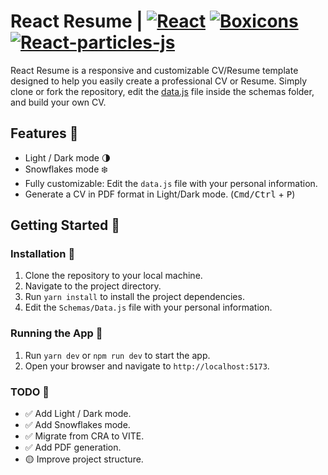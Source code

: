 # React Resume | [![React](https://img.shields.io/badge/React-17.0.2-149ECA.svg?style=flat-square&logo=react)](https://es.reactjs.org) [![Boxicons](https://img.shields.io/badge/Boxicons-2.1.1-006064.svg?style=flat-square&logo=box)](https://boxicons.com) [![React-particles-js](https://img.shields.io/badge/React--particles--js-3.5.3-149ECA.svg?style=flat-square&logo=react)](https://www.npmjs.com/package/react-particles-js)

React Resume is a responsive and customizable CV/Resume template designed to help you easily create a professional CV or Resume. Simply clone or fork the repository, edit the [data.js](https://github.com/Maaato/react-resume/blob/master/src/Schemas/Data.js) file inside the schemas folder, and build your own CV.

## Features 🌟

- Light / Dark mode 🌗
- Snowflakes mode ❄️
- Fully customizable: Edit the `data.js` file with your personal information.
- Generate a CV in PDF format in Light/Dark mode. (<kbd>Cmd/Ctrl</kbd> + <kbd>P</kbd>)

## Getting Started 🚀

### Installation 🔧

1. Clone the repository to your local machine.
2. Navigate to the project directory.
3. Run `yarn install` to install the project dependencies.
4. Edit the `Schemas/Data.js` file with your personal information.

### Running the App 🏃

1. Run `yarn dev` or `npm run dev` to start the app.
2. Open your browser and navigate to `http://localhost:5173`.

### TODO 📝

- ✅ Add Light / Dark mode.
- ✅ Add Snowflakes mode.
- ✅ Migrate from CRA to VITE.
- ✅ Add PDF generation.
- 🟡 Improve project structure.